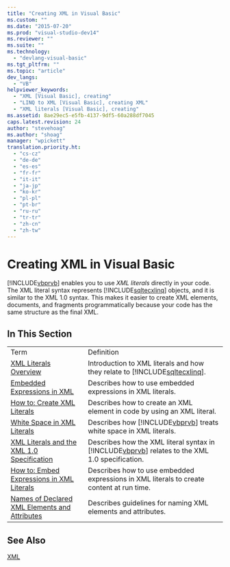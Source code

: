 ```yaml
---
title: "Creating XML in Visual Basic"
ms.custom: ""
ms.date: "2015-07-20"
ms.prod: "visual-studio-dev14"
ms.reviewer: ""
ms.suite: ""
ms.technology: 
  - "devlang-visual-basic"
ms.tgt_pltfrm: ""
ms.topic: "article"
dev_langs: 
  - "VB"
helpviewer_keywords: 
  - "XML [Visual Basic], creating"
  - "LINQ to XML [Visual Basic], creating XML"
  - "XML literals [Visual Basic], creating"
ms.assetid: 8ae29ec5-e5fb-4137-9df5-60a288df7045
caps.latest.revision: 24
author: "stevehoag"
ms.author: "shoag"
manager: "wpickett"
translation.priority.ht: 
  - "cs-cz"
  - "de-de"
  - "es-es"
  - "fr-fr"
  - "it-it"
  - "ja-jp"
  - "ko-kr"
  - "pl-pl"
  - "pt-br"
  - "ru-ru"
  - "tr-tr"
  - "zh-cn"
  - "zh-tw"
---
```

# Creating XML in Visual Basic
[!INCLUDE[vbprvb](../../../../csharp/programming-guide/concepts/linq/includes/vbprvb_md.md)] enables you to use *XML literals* directly in your code. The XML literal syntax represents [!INCLUDE[sqltecxlinq](../../../../csharp/programming-guide/concepts/linq/includes/sqltecxlinq_md.md)] objects, and it is similar to the XML 1.0 syntax. This makes it easier to create XML elements, documents, and fragments programmatically because your code has the same structure as the final XML.  
  
## In This Section  
  
|||  
|-|-|  
|Term|Definition|  
|[XML Literals Overview](../../../../visual-basic/programming-guide/language-features/xml/xml-literals-overview.md)|Introduction to XML literals and how they relate to [!INCLUDE[sqltecxlinq](../../../../csharp/programming-guide/concepts/linq/includes/sqltecxlinq_md.md)].|  
|[Embedded Expressions in XML](../../../../visual-basic/programming-guide/language-features/xml/embedded-expressions-in-xml.md)|Describes how to use embedded expressions in XML literals.|  
|[How to: Create XML Literals](../../../../visual-basic/programming-guide/language-features/xml/how-to-create-xml-literals.md)|Describes how to create an XML element in code by using an XML literal.|  
|[White Space in XML Literals](../../../../visual-basic/programming-guide/language-features/xml/white-space-in-xml-literals.md)|Describes how [!INCLUDE[vbprvb](../../../../csharp/programming-guide/concepts/linq/includes/vbprvb_md.md)] treats white space in XML literals.|  
|[XML Literals and the XML 1.0 Specification](../../../../visual-basic/programming-guide/language-features/xml/xml-literals-and-the-xml-1-0-specification.md)|Describes how the XML literal syntax in [!INCLUDE[vbprvb](../../../../csharp/programming-guide/concepts/linq/includes/vbprvb_md.md)] relates to the XML 1.0 specification.|  
|[How to: Embed Expressions in XML Literals](../../../../visual-basic/programming-guide/language-features/xml/how-to-embed-expressions-in-xml-literals.md)|Describes how to use embedded expressions in XML literals to create content at run time.|  
|[Names of Declared XML Elements and Attributes](../../../../visual-basic/programming-guide/language-features/xml/names-of-declared-xml-elements-and-attributes.md)|Describes guidelines for naming XML elements and attributes.|  
  
## See Also  
 [XML](../../../../visual-basic/programming-guide/language-features/xml/index.md)
